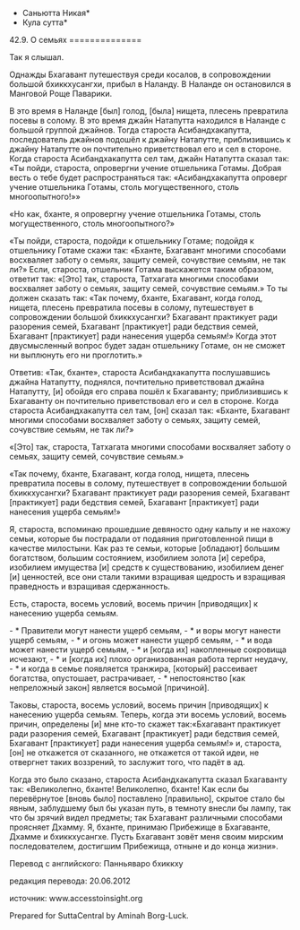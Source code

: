 * Саньютта Никая*
* Кула сутта*

42\.9\. О семьях
\=\=\=\=\=\=\=\=\=\=\=\=\=\=

Так я слышал\.

Однажды Бхагавант путешествуя среди косалов, в сопровождении большой бхиккхусангхи, прибыл в Наланду\. В Наланде он остановился в Манговой Роще Паварики\.

В это время в Наланде \[был\] голод, \[была\] нищета, плесень превратила посевы в солому\. В это время джайн Натапутта находился в Наланде с большой группой джайнов\. Тогда староста Асибандхакапутта, последователь джайнов подошёл к джайну Натапутте, приблизившись к джайну Натапутте он почтительно приветствовал его и сел в стороне\. Когда староста Асибандхакапутта сел там, джайн Натапутта сказал так: «Ты пойди, староста, опровергни учение отшельника Готамы\. Добрая весть о тебе будет распространяться так: «Асибандхакапутта опроверг учение отшельника Готамы, столь могущественного, столь многоопытного\!»»

«Но как, бханте, я опровергну учение отшельника Готамы, столь могущественного, столь многоопытного?»

«Ты пойди, староста, подойди к отшельнику Готаме; подойдя к отшельнику Готаме скажи так: «Бханте, Бхагавант многими способами восхваляет заботу о семьях, защиту семей, сочувствие семьям, не так ли?» Если, староста, отшельник Готама выскажется таким образом, ответит так: «\[Это\] так, староста, Татхагата многими способами восхваляет заботу о семьях, защиту семей, сочувствие семьям\.» То ты должен сказать так: «Так почему, бханте, Бхагавант, когда голод, нищета, плесень превратила посевы в солому, путешествует в сопровождении большой бхиккхусангхи? Бхагавант практикует ради разорения семей, Бхагавант \[практикует\] ради бедствия семей, Бхагавант \[практикует\] ради нанесения ущерба семьям\!» Когда этот двусмысленный вопрос будет задан отшельнику Готаме, он не сможет ни выплюнуть его ни проглотить\.»

Ответив: «Так, бханте», староста Асибандхакапутта послушавшись джайна Натапутту, поднялся, почтительно приветствовал джайна Натапутту, \[и\] обойдя его справа пошёл к Бхагаванту; приблизившись к Бхагаванту он почтительно приветствовал его и сел в стороне\. Когда староста Асибандхакапутта сел там, \[он\] сказал так: «Бханте, Бхагавант многими способами восхваляет заботу о семьях, защиту семей, сочувствие семьям, не так ли?»

«\[Это\] так, староста, Татхагата многими способами восхваляет заботу о семьях, защиту семей, сочувствие семьям\.»

«Так почему, бханте, Бхагавант, когда голод, нищета, плесень превратила посевы в солому, путешествует в сопровождении большой бхиккхусангхи? Бхагавант практикует ради разорения семей, Бхагавант \[практикует\] ради бедствия семей, Бхагавант \[практикует\] ради нанесения ущерба семьям\!»

Я, староста, вспоминаю прошедшие девяносто одну кальпу и не нахожу семьи, которые бы пострадали от подаяния приготовленной пищи в качестве милостыни\. Как раз те семьи, которые \[обладают\] большим богатством, большим состоянием, изобилием золота \[и\] серебра, изобилием имущества \[и\] средств к существованию, изобилием денег \[и\] ценностей, все они стали такими взращивая щедрость и взращивая праведность и взращивая сдержанность\.

Есть, староста, восемь условий, восемь причин \[приводящих\] к нанесению ущерба семьям\.

\- \* Правители могут нанести ущерб семьям,
\- \* и воры могут нанести ущерб семьям,
\- \* и огонь может нанести ущерб семьям,
\- \* и вода может нанести ущерб семьям,
\- \* и \[когда их\] накопленные сокровища исчезают,
\- \* и \[когда их\] плохо организованная работа терпит неудачу,
\- \* и когда в семье появляется транжира, \[который\] рассеивает богатства, опустошает, растрачивает,
\- \* непостоянство \[как непреложный закон\] является восьмой \[причиной\]\.

Таковы, староста, восемь условий, восемь причин \[приводящих\] к нанесению ущерба семьям\. Теперь, когда эти восемь условий, восемь причин, определены \[и\] мне кто\-то скажет так:«Бхагавант практикует ради разорения семей, Бхагавант \[практикует\] ради бедствия семей, Бхагавант \[практикует\] ради нанесения ущерба семьям\!» и, староста, \[он\] не откажется от сказанного, не откажется от такой идеи, не отвергнет таких воззрений, то заслужит того, что падёт в ад\.

Когда это было сказано, староста Асибандхакапутта сказал Бхагаванту так: «Великолепно, бханте\! Великолепно, бханте\! Как если бы перевёрнутое \[вновь было\] поставлено \[правильно\], скрытое стало бы явным, заблудшему был бы указан путь, в темноту внесли бы лампу, так что бы зрячий видел предметы; так Бхагавант различными способами проясняет Дхамму\. Я, бханте, принимаю Прибежище в Бхагаванте, Дхамме и бхиккхусангхе\. Пусть Бхагавант зовёт меня своим мирским последователем, достигшим Прибежища, отныне и до конца жизни»\.

Перевод с английского: Панньяваро бхиккху

редакция перевода: 20\.06\.2012

источник: www\.accesstoinsight\.org

Prepared for SuttaCentral by Aminah Borg\-Luck\.